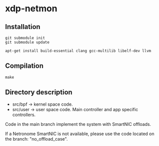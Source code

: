 # xdp-netmon

## Installation

    git submodule init
    git submodule update

    apt-get install build-essential clang gcc-multilib libelf-dev llvm

## Compilation

    make

## Directory description

* src/bpf -> kernel space code.
* src/user -> user space code. Main controller and app specific controllers.

Code in the main branch implement the system with SmartNIC offloads.

If a Netronome SmartNIC is not available, please use the code located on the branch: "no\_offload\_case".
